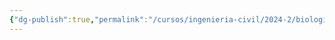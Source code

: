 ```yaml
---
{"dg-publish":true,"permalink":"/cursos/ingenieria-civil/2024-2/biologia-de-organismos-y-comunidades/1-origen-de-la-vida-y-diversidad-de-organismos/1-4-diversidad-de-plantas/1-reino-plantae/2-subreino-viridiplantae/2-superdivision-bryophyta-sensu-lato/2-superdivision-bryophyta-sensu-lato/","tags":["P1BIO110C","C2BIO110C"]}
---
```


